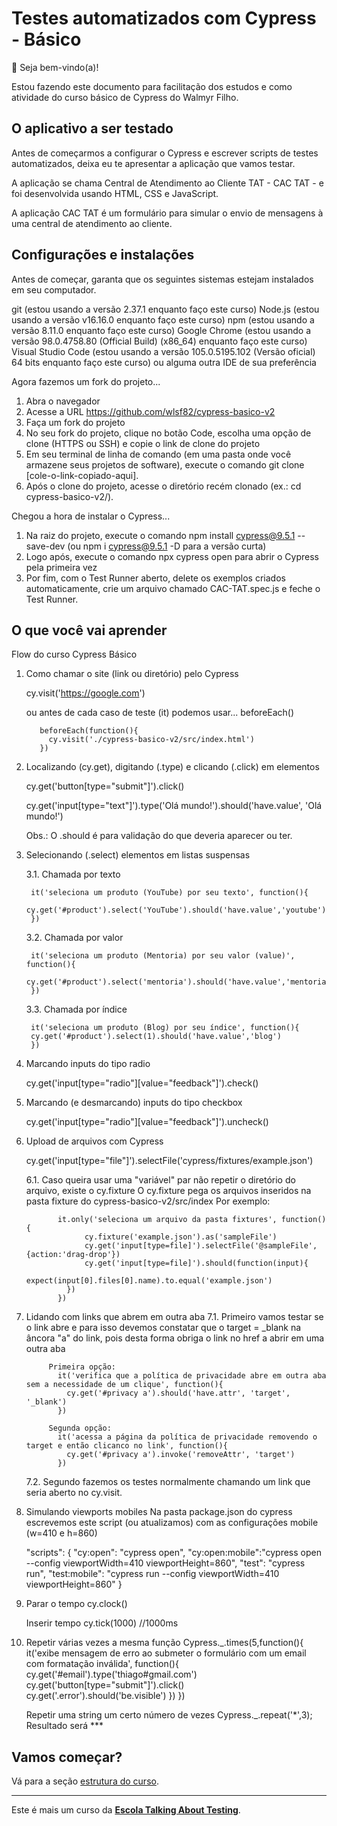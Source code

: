 # Testes automatizados com Cypress - Básico

👋 Seja bem-vindo(a)!

Estou fazendo este documento para facilitação dos estudos e como atividade do curso básico de Cypress do Walmyr Filho.

## O aplicativo a ser testado

Antes de começarmos a configurar o Cypress e escrever scripts de testes automatizados, deixa eu te apresentar a aplicação que vamos testar.

A aplicação se chama Central de Atendimento ao Cliente TAT - CAC TAT - e foi desenvolvida usando HTML, CSS e JavaScript.

A aplicação CAC TAT é um formulário para simular o envio de mensagens à uma central de atendimento ao cliente.

## Configurações e instalações

Antes de começar, garanta que os seguintes sistemas estejam instalados em seu computador.

git (estou usando a versão 2.37.1 enquanto faço este curso)
Node.js (estou usando a versão v16.16.0 enquanto faço este curso)
npm (estou usando a versão 8.11.0 enquanto faço este curso)
Google Chrome (estou usando a versão 98.0.4758.80 (Official Build) (x86_64) enquanto faço este curso)
Visual Studio Code (estou usando a versão 105.0.5195.102 (Versão oficial) 64 bits enquanto faço este curso) ou alguma outra IDE de sua preferência

Agora fazemos um fork do projeto...
1. Abra o navegador
2. Acesse a URL https://github.com/wlsf82/cypress-basico-v2
3. Faça um fork do projeto
4. No seu fork do projeto, clique no botão Code, escolha uma opção de clone (HTTPS ou SSH) e copie o link de clone do projeto
5. Em seu terminal de linha de comando (em uma pasta onde você armazene seus projetos de software), execute o comando git clone [cole-o-link-copiado-aqui].
6. Após o clone do projeto, acesse o diretório recém clonado (ex.: cd cypress-basico-v2/).

Chegou a hora de instalar o Cypress...
1. Na raiz do projeto, execute o comando npm install cypress@9.5.1 --save-dev (ou npm i cypress@9.5.1 -D para a versão curta)
2. Logo após, execute o comando npx cypress open para abrir o Cypress pela primeira vez
3. Por fim, com o Test Runner aberto, delete os exemplos criados automaticamente, crie um arquivo chamado CAC-TAT.spec.js e feche o Test Runner.

## O que você vai aprender

Flow do curso Cypress Básico

1. Como chamar o site (link ou diretório) pelo Cypress

	cy.visit('https://google.com')
	
	ou antes de cada caso de teste (it) podemos usar...
	beforeEach()
	
		  beforeEach(function(){
			cy.visit('./cypress-basico-v2/src/index.html')
		  })
	
2. Localizando (cy.get), digitando (.type) e clicando (.click) em elementos

	cy.get('button[type="submit"]').click()

	cy.get('input[type="text"]').type('Olá mundo!').should('have.value', 'Olá mundo!')
	
	
	Obs.: O .should é para validação do que deveria aparecer ou ter.
	
3. Selecionando (.select) elementos em listas suspensas
	
	3.1. Chamada por texto

		it('seleciona um produto (YouTube) por seu texto', function(){
		cy.get('#product').select('YouTube').should('have.value','youtube')
		})
	
	3.2. Chamada por valor

		it('seleciona um produto (Mentoria) por seu valor (value)', function(){
		cy.get('#product').select('mentoria').should('have.value','mentoria')
		})
	
	3.3. Chamada por índice

		it('seleciona um produto (Blog) por seu índice', function(){
		cy.get('#product').select(1).should('have.value','blog')
		})

4. Marcando inputs do tipo radio 

	cy.get('input[type="radio"][value="feedback"]').check()

5. Marcando (e desmarcando) inputs do tipo checkbox

	cy.get('input[type="radio"][value="feedback"]').uncheck()
	
6. Upload de arquivos com Cypress

	cy.get('input[type="file"]').selectFile('cypress/fixtures/example.json')
	

	6.1. Caso queira usar uma "variável" par não repetir o diretório do arquivo, existe o cy.fixture
			O cy.fixture pega os arquivos inseridos na pasta fixture do cypress-basico-v2/src/index
			Por exemplo:
			

			  it.only('seleciona um arquivo da pasta fixtures', function(){
					cy.fixture('example.json').as('sampleFile')
					cy.get('input[type=file]').selectFile('@sampleFile',{action:'drag-drop'})
					cy.get('input[type=file]').should(function(input){
						expect(input[0].files[0].name).to.equal('example.json')
				})
			  })


7. Lidando com links que abrem em outra aba
	7.1. Primeiro vamos testar se o link abre e para isso devemos constatar que o target = _blank na âncora "a" do link, pois
			desta forma obriga o link no href a abrir em uma outra aba
			
			Primeira opção:
			  it('verifica que a política de privacidade abre em outra aba sem a necessidade de um clique', function(){
				cy.get('#privacy a').should('have.attr', 'target', '_blank')
			  })
			  
			Segunda opção:
			  it('acessa a página da política de privacidade removendo o target e então clicanco no link', function(){
				cy.get('#privacy a').invoke('removeAttr', 'target')
			  })

	7.2. Segundo fazemos os testes normalmente chamando um link que seria aberto no cy.visit.
	

8. Simulando viewports mobiles
Na pasta package.json do cypress escrevemos este script (ou atualizamos) com as configurações mobile (w=410 e h=860)

	  "scripts": {
		"cy:open": "cypress open",
		"cy:open:mobile":"cypress open --config viewportWidth=410 viewportHeight=860",
		"test": "cypress run",
		"test:mobile": "cypress run --config viewportWidth=410 viewportHeight=860"
	  }
9. Parar o tempo
	cy.clock()

   Inserir tempo
   cy.tick(1000)  //1000ms

10. Repetir várias vezes a mesma função
	Cypress._.times(5,function(){
		it('exibe mensagem de erro ao submeter o formulário com um email com formatação inválida', function(){
    cy.get('#email').type('thiago#gmail.com')
    cy.get('button[type="submit"]').click()
    cy.get('.error').should('be.visible')
  })
  })

    Repetir uma string um certo número de vezes
	Cypress._.repeat('*',3);
		Resultado será ***
	
## Vamos começar?

Vá para a seção [estrutura do curso](./lessons/_course-structure_.md).

___

Este é mais um curso da [**Escola Talking About Testing**](https://udemy.com/user/walmyr).
